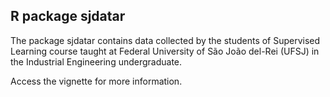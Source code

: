 ## R package sjdatar

The package sjdatar contains data collected by the students of Supervised Learning course taught at Federal University of São João del-Rei (UFSJ) in the Industrial Engineering undergraduate.

Access the vignette for more information.
